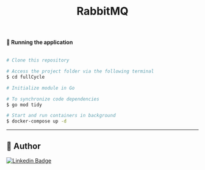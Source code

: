 <h1 align="center">
  RabbitMQ
</h1>
</br>

#### 🧭 Running the application

```bash

# Clone this repository

# Access the project folder via the following terminal
$ cd fullCycle

# Initialize module in Go

# To synchronize code dependencies
$ go mod tidy

# Start and run containers in background
$ docker-compose up -d

```

---

## 🦸 Author

[![Linkedin Badge](https://img.shields.io/badge/-evelyncristinioliveira-blue?style=flat-square&logo=Linkedin&logoColor=white&link=https://www.linkedin.com/in/evelyncristinioliveira/)](https://www.linkedin.com/in/evelyncristinioliveira/)